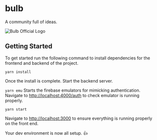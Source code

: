 # bulb
A community full of ideas.

![Bulb Official Logo](https://user-images.githubusercontent.com/54452490/145690536-ff65e778-ec30-4b88-88aa-2df1538b0b77.png)

## Getting Started

To get started run the following command to install dependencies for the frontend and backend of the project.

```yarn install```

Once the install is complete. Start the backend server.

```yarn emu```
Starts the firebase emulators for mimicking authentication. Navigate to [http://localhost:4000/auth](http://localhost:4000/auth) to check emulator is running properly.

```yarn start```

Navigate to [http://localhost:3000](http://localhost:3000) to ensure everything is running properly on the front end.

Your dev environment is now all setup. 👍
